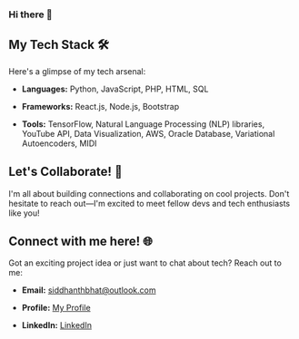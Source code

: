 ### Hi there 👋

## My Tech Stack 🛠️

Here's a glimpse of my tech arsenal:

- **Languages:** Python, JavaScript, PHP, HTML, SQL

- **Frameworks:** React.js, Node.js, Bootstrap

- **Tools:** TensorFlow, Natural Language Processing (NLP) libraries, YouTube API, Data Visualization, AWS, Oracle Database, Variational Autoencoders, MIDI

## Let's Collaborate! 🤝

I'm all about building connections and collaborating on cool projects. Don't hesitate to reach out—I'm excited to meet fellow devs and tech enthusiasts like you!

## Connect with me here! 🌐

Got an exciting project idea or just want to chat about tech? Reach out to me:

- **Email:** [siddhanthbhat@outlook.com](mailto:siddhanthbhat@outlook.com)

- **Profile:** [My Profile](https://siddhanthbhat.github.io)

- **LinkedIn:** [LinkedIn](https://www.linkedin.com/in/siddhanthbhat/)

